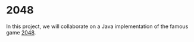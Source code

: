 # 2048
In this project, we will collaborate on a Java implementation of the famous game [2048].

[2048]: <https://en.wikipedia.org/wiki/2048_(video_game)>

